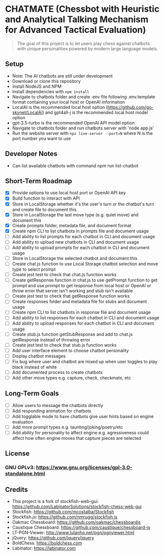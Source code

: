 # CHATMATE (Chessbot with Heuristic and Analytical Talking Mechanism for Advanced Tactical Evaluation)

> The goal of this project is to let users play chess against chatbots with unique personalities powered by modern large language models.

## Setup
- Note: The AI chatbots are still under development
- Download or clone this repository
- Install NodeJS and NPM
- Install dependencies with `npm install`
- Navigate to chatbots folder and create .env file following .env.template format containing your local host or OpenAI information
- LocalAI is the recommended local host option (https://github.com/go-skynet/LocalAI) and gpt4all-j is the recommended local host model option
- gpt-3.5-turbo is the recommended OpenAI API model option
- Navigate to chatbots folder and run chatbots server with 'node app.js'
- Run the website server with `npx live-server --port=N` where N is the port number you want to use

## Developer Notes
- Can list available chatbots with command npm run list-chatbot

## Short-Term Roadmap
- [x] Provide options to use local host port or OpenAI API key
- [x] Build function to interact with API
- [x] Store in LocalStorage whether it's the user's turn or the chatbot's turn and create file to document this
- [x] Store in LocalStorage the last move type (e.g. quiet move) and document this
- [x] Create prompts folder, metadata file, and document format
- [x] Create npm CLI to list chatbots in prompts file and document usage
- [ ] Add ability to list prompts for each chatbot in CLI and document usage
- [ ] Add ability to upload new chatbots in CLI and document usage
- [ ] Add ability to upload prompts for each chatbot in CLI and document usage
- [ ] Store in LocalStorage the selected chatbot and document this
- [ ] Create chat.js function to use Local Storage chatbot selection and move type to select prompt
- [ ] Create jest test to check that chat.js function works
- [ ] Create getResponse function in chat.js to use getPrompt function to get prompt and use prompt to get response from local host or OpenAI or throw error that server isn't working and stub isn't available
- [ ] Create jest test to check that getResponse function works
- [ ] Create responses folder and metadata file for stubs and document usage
- [ ] Create npm CLI to list chatbots in response file and document usage
- [ ] Add ability to list responses for each chatbot in CLI and document usage
- [ ] Add ability to upload responses for each chatbot in CLI and document usage
- [ ] Create stub.js function getStubResponse and add to chat.js getResponse instead of throwing error
- [ ] Create jest test to check that stub.js function works
- [ ] Add user interface element to choose chatbot personality
- [ ] Display chatbot messages
- [ ] Fix bug where user and chatbot are mixed up when user toggles to play black instead of white
- [ ] Add documented process to create chatbots
- [ ] Add other move types e.g. capture, check, checkmate, etc

## Long-Term Goals
- [ ] Allow users to message the chatbots directly
- [ ] Add responding animation for chatbots
- [ ] Add togglable mode to have chatbots give user hints based on engine evaluation
- [ ] Add more prompt types e.g. taunting/joking/poetry/etc
- [ ] Add ability for personality to affect engine e.g. agressiveness could affect how often engine moves that capture pieces are selected

## License
### GNU GPLv3: https://www.gnu.org/licenses/gpl-3.0-standalone.html

## Credits
- This project is a fork of stockfish-web-gui: https://github.com/LabinatorSolutions/stockfish-chess-web-gui
- Stockfish: https://github.com/mcostalba/Stockfish
- Stockfish.js: https://github.com/nmrugg/stockfish.js
- Oakmac Chessboard: https://github.com/oakmac/chessboardjs
- Caustique Chessboard: https://github.com/caustique/chessboard-js
- LT-PGN-Viewer: http://www.lutanho.net/pgn/pgnviewer.html
- jQuery: https://github.com/jquery/jquery
- BoldChess: https://boldchess.com
- Labinator: https://labinator.com